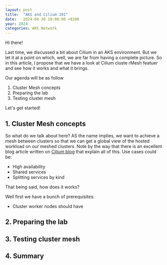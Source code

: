 ```yaml
---
layout: post
title:  "AKS and Cilium 101"
date:   2024-04-30 18:00:00 +0200
year: 2024
categories: AKS Network
---
```


Hi there!

Last time, we discussed a bit about Cilium in an AKS environment.
But we let it at a point on which, well, we are far from having a complete picture. So in this article, I propose that we have a look at Cilium cluste rMesh featuer and see how it works and what it brings.

Our agenda will be as follow

1. Cluster Mesh concepts
2. Preparing the lab
3. Testing cluster mesh

Let's get started!

## 1. Cluster Mesh concepts

So what do we talk about here?
AS the name implies, we want to achieve a mesh between clusters so that we can get a global view of the hosted workload on our meshed clusters. Note by the way that there is an excellent blog article written on [Cilium blog](https://cilium.io/blog/2019/03/12/clustermesh/) that explain all of this.
Use cases  could be:

- High availability
- Shared services
- Splitting services by kind

That being said, how does it works?

Well first we have a bunch of prerequisites: 

- Cluster worker nodes should have 


## 2. Preparing the lab



## 3. Testing cluster mesh


## 4. Summary



